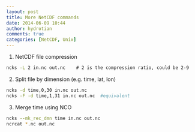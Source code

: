 ```yaml
---
layout: post
title: More NetCDF commands
date: 2014-06-09 10:44
author: hydrotian
comments: true
categories: [NetCDF, Unix]
---
```

1. NetCDF file compression
```bash
ncks -L 2 in.nc out.nc    # 2 is the compression ratio, could be 2-9
```
2. Split file by dimension (e.g. time, lat, lon)
```bash
ncks -d time,0,30 in.nc out.nc
ncks -F -d time,1,31 in.nc out.nc  #equivalent
```
3. Merge time using NCO
```bash
ncks --mk_rec_dmn time in.nc out.nc
ncrcat *.nc out.nc
```

